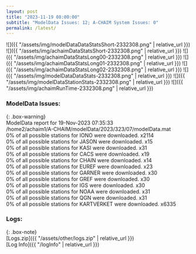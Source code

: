 ```yaml
---
layout: post
title: "2023-11-19 08:00:00"
subtitle: "ModelData Issues: 12; A-CHAIM System Issues: 0"
permalink: /latest/
---
```


![]({{ "/assets/img/modelDataDataStatsShort-2332308.png" | relative_url }})
![]({{ "/assets/img/achaimDataStatsShort-2332308.png" | relative_url }})
![]({{ "/assets/img/achaimDataStatsLong00-2332308.png" | relative_url }})
![]({{ "/assets/img/achaimDataStatsLong01-2332308.png" | relative_url }})
![]({{ "/assets/img/achaimDataStatsLong02-2332308.png" | relative_url }})
![]({{ "/assets/img/modelDataDataStats-2332308.png" | relative_url }})
![]({{ "/assets/img/modelDataStationStats-2332308.png" | relative_url }})
![]({{ "/assets/img/achaimRunTime-2332308.png" | relative_url }})


### ModelData Issues:  
  
{: .box-warning}  
 ModelData report for 19-Nov-2023 07:35:33   
 /home2/achaim1/A-CHAIM/modelData/2023/323/07/modelData.mat   
 0% of all possible stations for IONO were downloaded. x2114   
 0% of all possible stations for JASON were downloaded. x15   
 0% of all possible stations for KASI were downloaded. x31   
 0% of all possible stations for CACS were downloaded. x19   
 0% of all possible stations for CHAIN were downloaded. x14   
 0% of all possible stations for EUREF were downloaded. x23   
 0% of all possible stations for GARNER were downloaded. x30   
 0% of all possible stations for GREF were downloaded. x30   
 0% of all possible stations for IGS were downloaded. x30   
 0% of all possible stations for NOAA were downloaded. x31   
 0% of all possible stations for QGN were downloaded. x31   
 0% of all possible stations for KARTVERKET were downloaded. x6335   
  


### Logs:  
  
{: .box-note}  
[Logs.zip]({{ "/assets/other/logs.zip" | relative_url }})  
[Log Info]({{ "/logInfo" | relative_url }})  
